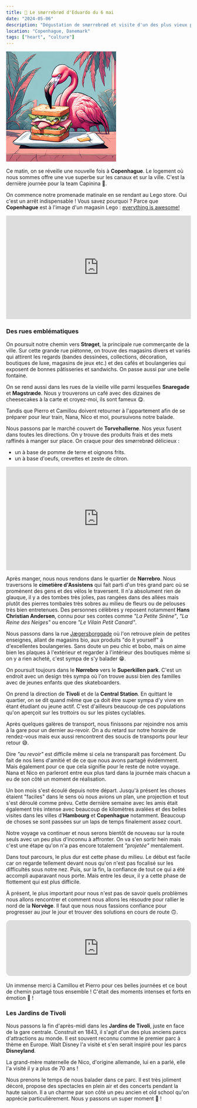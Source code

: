 ```yaml
---
title: 🥪 Le smørrebrød d'Eduardo du 6 mai
date: "2024-05-06"
description: "Dégustation de smørrebrød et visite d'un des plus vieux parcs d'attractions au monde à Copenhague !"
location: "Copenhague, Danemark"
tags: ["heart", "culture"]
---
```


![Smorrebrod d'Eduardo](../smorrebrod_eduardo.png)

Ce matin, on se réveille une nouvelle fois à **Copenhague**. Le logement où nous sommes offre une vue superbe sur les canaux et sur la ville. C'est la dernière journée pour la team Capinina 🥹.

On commence notre promenade matinale en se rendant au Lego store. Oui c'est un arrêt indispensable ! Vous savez pourquoi ? Parce que **Copenhague** est à l'image d'un magasin Lego : [everything is awesome!](https://en.m.wikipedia.org/wiki/Everything_Is_Awesome)

<div style="width: 100%; height: 0; position: relative; padding-bottom: 56%;"><iframe src="https://giphy.com/embed/mXnO9IiWWarkI" style="top: 0; left: 0; width: 100%; height: 100%; position: absolute; border: 0;" allowfullscreen scrolling="no" allow="encrypted-media;" class="giphy-embed"></iframe></div>

### Des rues emblématiques
On poursuit notre chemin vers **Strøget**, la principale rue commerçante de la ville. Sur cette grande rue piétonne, on trouve des magasins divers et variés qui attirent les regards (bandes dessinées, collections, décoration, boutiques de luxe, magasins de jeux etc.) et des cafés et boulangeries qui exposent de bonnes pâtisseries et sandwichs. On passe aussi par une belle fontaine.

On se rend aussi dans les rues de la vieille ville parmi lesquelles **Snaregade** et **Magstræde**. Nous y trouverons un café avec des dizaines de cheesecakes à la carte et croyez-moi, ils sont fameux 😋.

Tandis que Pierro et Camillou doivent retourner à l'appartement afin de se préparer pour leur train, Nana, Nico et moi, poursuivons notre balade. 

Nous passons par le marché couvert de **Torvehallerne**. Nos yeux fusent dans toutes les directions. On y trouve des produits frais et des mets raffinés à manger sur place. On craque pour des smørrebrød délicieux : 
- un à base de pomme de terre et oignons frits.
- un à base d'oeufs, crevettes et zeste de citron.

<div style="width: 100%; height: 0; position: relative; padding-bottom: 56%;"><iframe src="https://giphy.com/embed/12zfAjyQ3RZNSw" style="top: 0; left: 0; width: 100%; height: 100%; position: absolute; border: 0;" allowfullscreen scrolling="no" allow="encrypted-media;" class="giphy-embed"></iframe></div>

Après manger, nous nous rendons dans le quartier de **Nørrebro**. Nous traversons le **cimetière d'Assistens** qui fait parti d'un très grand parc où se promènent des gens et des vélos le traversent. Il n'a absolument rien de glauque, il y a des tombes très jolies, pas rangées dans des allées mais plutôt des pierres tombales très sobres au milieu de fleurs ou de pelouses très bien entretenues. Des personnes célèbres y reposent notamment **Hans Christian Andersen**, connu pour ses contes comme *"La Petite Sirène"*, *"La Reine des Neiges"* ou encore *"Le Vilain Petit Canard"*. 

Nous passons dans la rue [Jægersborggade](
https://www.visitdenmark.com/denmark/plan-your-trip/jaegersborggade-gdk414342) où l'on retrouve plein de petites enseignes, allant de magasins bio, aux produits "do it yourself" à d'excellentes boulangeries. Sans doute un peu chic et bobo, mais on aime bien les plaques à l'extérieur et regarder à l'intérieur des boutiques même si on y a rien acheté, c'est sympa de s'y balader 😁.  

On poursuit toujours dans le **Nørrebro** vers le **Superkillen park**. C'est un endroit avec un design très sympa où l'on trouve aussi bien des familles avec de jeunes enfants que des skateboarders.

On prend la direction de **Tivoli** et de la **Central Station**. En quittant le quartier, on se dit quand même que ça doit être super sympa d'y vivre en étant étudiant ou jeune actif. C'est d'ailleurs beaucoup de ces populations qu'on aperçoit sur les trottoirs ou sur les pistes cyclables.

Après quelques galères de transport, nous finissons par rejoindre nos amis à la gare pour un dernier au-revoir. On a du retard sur notre horaire de rendez-vous mais eux aussi rencontrent des soucis de transports pour leur retour 😅.

Dire *"au revoir"* est difficile même si cela ne transparaît pas forcément. Du fait de nos liens d'amitié et de ce que nous avons partagé évidemment. Mais également pour ce que cela signifie pour le reste de notre voyage. Nana et Nico en parleront entre eux plus tard dans la journée mais chacun a eu de son côté un moment de réalisation. 

Un bon mois s'est écoulé depuis notre départ. Jusqu'à présent les choses étaient "faciles" dans le sens où nous avions un plan, une projection et tout s'est déroulé comme prévu. Cette dernière semaine avec les amis était également très intense avec beaucoup de kilomètres avalées et des belles visites dans les villes d'**Hambourg** et **Copenhague** notamment. Beaucoup de choses se sont passées sur un laps de temps finalement assez court. 

Notre voyage va continuer et nous serons bientôt de nouveau sur la route seuls avec un peu plus d'inconnu à affronter. On va s'en sortir hein mais c'est une étape qu'on n'a pas encore totalement *"projetée"* mentalement. 

Dans tout parcours, le plus dur est cette phase du milieu. Le début est facile car on regarde tellement devant nous qu'on n'est pas focalisé sur les difficultés sous notre nez. Puis, sur la fin, la confiance de tout ce qui a été accompli auparavant nous porte. Mais entre les deux, il y a cette phase de flottement qui est plus difficile.

À présent, le plus important pour nous n'est pas de savoir quels problèmes nous allons rencontrer et comment nous allons les résoudre pour rallier le nord de la **Norvège**. Il faut que nous nous fassions confiance pour progresser au jour le jour et trouver des solutions en cours de route 🙃.

<iframe style="border-radius:12px" src="https://open.spotify.com/embed/track/07GvNcU1WdyZJq3XxP0kZa?utm_source=generator" width="100%" height="152" frameBorder="0" allow="autoplay; clipboard-write; encrypted-media; picture-in-picture" loading="lazy"></iframe>

Un immense merci à Camillou et Pierro pour ces belles journées et ce bout de chemin partagé tous ensemble ! C'était des moments intenses et forts en émotion 🥰 !

### Les Jardins de Tivoli
Nous passons la fin d'après-midi dans les **Jardins de Tivoli**, juste en face de la gare centrale. Construit en 1843, il s'agit d'un des plus anciens parcs d'attractions au monde. Il est souvent reconnu comme le premier parc à thème en Europe. Walt Disney l'a visité et s'en serait inspiré pour les parcs **Disneyland**.

La grand-mère maternelle de Nico, d'origine allemande, lui en a parlé, elle l'a visité il y a plus de 70 ans !

Nous prenons le temps de nous balader dans ce parc. Il est très joliment décoré, propose des spectacles en plein air et des concerts pendant la haute saison. Il a un charme par son côté un peu ancien et old school qu'on apprécie particulièrement. Nous y passons un super moment 🤗 ! 